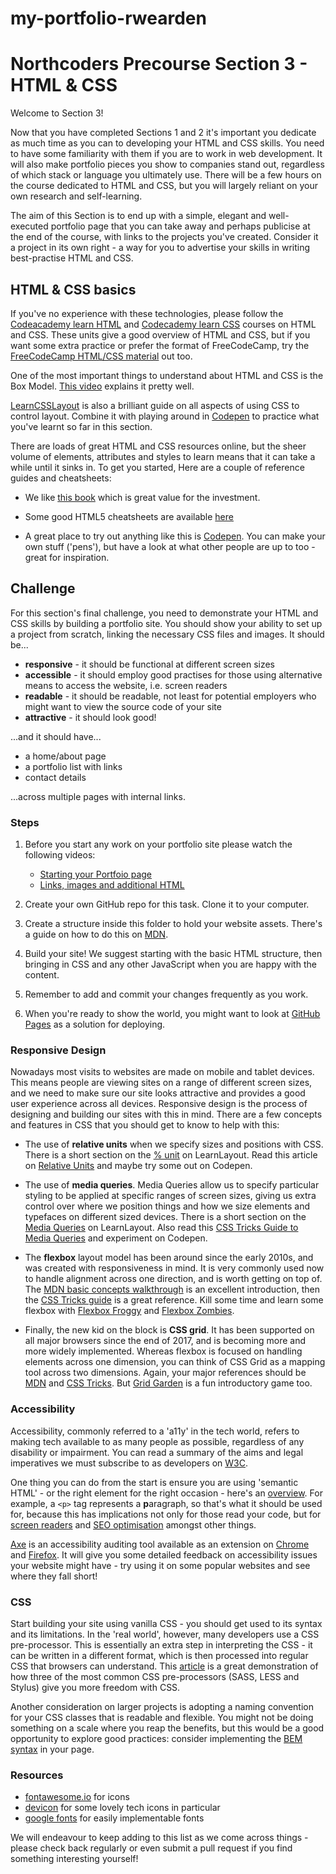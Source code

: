 # my-portfolio-rwearden

# Northcoders Precourse Section 3 - HTML & CSS

Welcome to Section 3!

Now that you have completed Sections 1 and 2 it's important you dedicate as much time as you can to developing your HTML and CSS skills. You need to have some familiarity with them if you are to work in web development. It will also make portfolio pieces you show to companies stand out, regardless of which stack or language you ultimately use. There will be a few hours on the course dedicated to HTML and CSS, but you will largely reliant on your own research and self-learning.

The aim of this Section is to end up with a simple, elegant and well-executed portfolio page that you can take away and perhaps publicise at the end of the course, with links to the projects you've created. Consider it a project in its own right - a way for you to advertise your skills in writing best-practise HTML and CSS.

## HTML & CSS basics

If you've no experience with these technologies, please follow the [Codeacademy learn HTML](https://www.codecademy.com/learn/learn-html) and [Codecademy learn CSS](https://www.codecademy.com/learn/learn-css) courses on HTML and CSS. These units give a good overview of HTML and CSS, but if you want some extra practice or prefer the format of FreeCodeCamp, try the [FreeCodeCamp HTML/CSS material](https://learn.freecodecamp.org/) out too.

One of the most important things to understand about HTML and CSS is the Box Model. [This video](https://www.youtube.com/watch?v=9z0LjM4cM0o) explains it pretty well.

[LearnCSSLayout](http://learnlayout.com/toc.html) is also a brilliant guide on all aspects of using CSS to control layout. Combine it with playing around in [Codepen](https://codepen.io/) to practice what you've learnt so far in this section.

There are loads of great HTML and CSS resources online, but the sheer volume of elements, attributes and styles to learn means that it can take a while until it sinks in. To get you started, Here are a couple of reference guides and cheatsheets:

- We like [this book](http://wtf.tw/ref/duckett.pdf) which is great value for the investment.

- Some good HTML5 cheatsheets are available [here](https://websitesetup.org/html5-cheat-sheet/)

- A great place to try out anything like this is [Codepen](https://codepen.io/). You can make your own stuff ('pens'), but have a look at what other people are up to too - great for inspiration.

## Challenge

For this section's final challenge, you need to demonstrate your HTML and CSS skills by building a portfolio site. You should show your ability to set up a project from scratch, linking the necessary CSS files and images. It should be...

- **responsive** - it should be functional at different screen sizes
- **accessible** - it should employ good practises for those using alternative means to access the website, i.e. screen readers
- **readable** - it should be readable, not least for potential employers who might want to view the source code of your site
- **attractive** - it should look good!

...and it should have...

- a home/about page
- a portfolio list with links
- contact details

...across multiple pages with internal links.

### Steps

1. Before you start any work on your portfolio site please watch the following videos:

   - [Starting your Portfoio page](https://northcoders.wistia.com/medias/uqp2vm4czm)
   - [Links, images and additional HTML](https://northcoders.wistia.com/medias/9orakqv2h6)

2. Create your own GitHub repo for this task. Clone it to your computer.
3. Create a structure inside this folder to hold your website assets. There's a guide on how to do this on [MDN](https://developer.mozilla.org/en-US/docs/Learn/Getting_started_with_the_web/Dealing_with_files).
4. Build your site! We suggest starting with the basic HTML structure, then bringing in CSS and any other JavaScript when you are happy with the content.
5. Remember to add and commit your changes frequently as you work.
6. When you're ready to show the world, you might want to look at [GitHub Pages](https://pages.github.com/) as a solution for deploying.

### Responsive Design

Nowadays most visits to websites are made on mobile and tablet devices. This means people are viewing sites on a range of different screen sizes, and we need to make sure our site looks attractive and provides a good user experience across all devices. Responsive design is the process of designing and building our sites with this in mind. There are a few concepts and features in CSS that you should get to know to help with this:

- The use of **relative units** when we specify sizes and positions with CSS. There is a short section on the [% unit](http://learnlayout.com/percent.html) on LearnLayout. Read this article on [Relative Units](https://thecssworkshop.com/lessons/relative-units) and maybe try some out on Codepen.

- The use of **media queries**. Media Queries allow us to specify particular styling to be applied at specific ranges of screen sizes, giving us extra control over where we position things and how we size elements and typefaces on different sized devices. There is a short section on the [Media Queries](http://learnlayout.com/media-queries.html) on LearnLayout. Also read this [CSS Tricks Guide to Media Queries](https://css-tricks.com/css-media-queries/) and experiment on Codepen.

- The **flexbox** layout model has been around since the early 2010s, and was created with responsiveness in mind. It is very commonly used now to handle alignment across one direction, and is worth getting on top of. The [MDN basic concepts walkthrough](https://developer.mozilla.org/en-US/docs/Web/CSS/CSS_Flexible_Box_Layout/Basic_Concepts_of_Flexbox) is an excellent introduction, then the [CSS Tricks guide](https://css-tricks.com/snippets/css/a-guide-to-flexbox/) is a great reference. Kill some time and learn some flexbox with [Flexbox Froggy](https://flexboxfroggy.com/) and [Flexbox Zombies](https://flexboxzombies.com/p/flexbox-zombies).

- Finally, the new kid on the block is **CSS grid**. It has been supported on all major browsers since the end of 2017, and is becoming more and more widely implemented. Whereas flexbox is focused on handling elements across one dimension, you can think of CSS Grid as a mapping tool across two dimensions. Again, your major references should be [MDN](https://developer.mozilla.org/en-US/docs/Web/CSS/CSS_Grid_Layout/Basic_Concepts_of_Grid_Layout) and [CSS Tricks](https://css-tricks.com/snippets/css/complete-guide-grid/). But [Grid Garden](http://cssgridgarden.com/) is a fun introductory game too.

### Accessibility

Accessibility, commonly referred to a 'a11y' in the tech world, refers to making tech available to as many people as possible, regardless of any disability or impairment. You can read a summary of the aims and legal imperatives we must subscribe to as developers on [W3C](https://www.w3.org/standards/webdesign/accessibility).

One thing you can do from the start is ensure you are using 'semantic HTML' - or the right element for the right occasion - here's an [overview](https://internetingishard.com/html-and-css/semantic-html/). For example, a `<p>` tag represents a **p**aragraph, so that's what it should be used for, because this has implications not only for those read your code, but for [screen readers](https://24ways.org/2017/accessibility-through-semantic-html/) and [SEO optimisation](https://www.inboundnow.com/html5-semantic-elements-mean-seo/) amongst other things.

[Axe](https://www.deque.com/axe/) is an accessibility auditing tool available as an extension on [Chrome](https://chrome.google.com/webstore/detail/axe/lhdoppojpmngadmnindnejefpokejbdd) and [Firefox](https://addons.mozilla.org/en-US/firefox/addon/axe-devtools/). It will give you some detailed feedback on accessibility issues your website might have - try using it on some popular websites and see where they fall short!

### CSS

Start building your site using vanilla CSS - you should get used to its syntax and its limitations. In the 'real world', however, many developers use a CSS pre-processor. This is essentially an extra step in interpreting the CSS - it can be written in a different format, which is then processed into regular CSS that browsers can understand. This [article](https://htmlmag.com/article/an-introduction-to-css-preprocessors-sass-less-stylus) is a great demonstration of how three of the most common CSS pre-processors (SASS, LESS and Stylus) give you more freedom with CSS.

Another consideration on larger projects is adopting a naming convention for your CSS classes that is readable and flexible. You might not be doing something on a scale where you reap the benefits, but this would be a good opportunity to explore good practices: consider implementing the [BEM syntax](http://getbem.com/introduction/) in your page.

### Resources

- [fontawesome.io](http://fontawesome.io/) for icons
- [devicon](http://konpa.github.io/devicon/) for some lovely tech icons in particular
- [google fonts](https://fonts.google.com/) for easily implementable fonts

We will endeavour to keep adding to this list as we come across things - please check back regularly or even submit a pull request if you find something interesting yourself!
